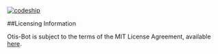 
[![codeship](https://codeship.com/projects/3b22b880-f94e-0133-aa46-6ecdbb95c520/status?branch=master)](https://codeship.com/projects/151202)

##Licensing Information

Otis-Bot is subject to the terms of the MIT License Agreement, available [here](MITLicense.md).
